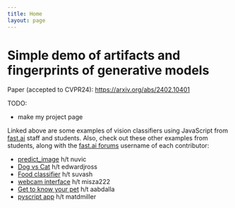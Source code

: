 ```yaml
---
title: Home
layout: page
---
```


# Simple demo of artifacts and fingerprints of generative models
Paper (accepted to CVPR24): https://arxiv.org/abs/2402.10401

TODO:
- make my project page

  
Linked above are some examples of vision classifiers using JavaScript from [fast.ai](https://course.fast.ai) staff and students. Also, check out these other examples from students, along with the [fast.ai forums](https://forums.fast.ai) username of each contributor:

- [predict_image](https://github.com/nuvic/predict_image) h/t nuvic
- [Dog vs Cat](https://edwardjross.github.io/gradio-image-demo/) h/t edwardjross 
- [Food classifier](https://suvash.github.io/very-basic-gradio-api-app/) h/t suvash 
- [webcam interface](https://misza222.github.io/hf_api_predict/) h/t misza222
- [Get to know your pet](https://gettoknowyourpet.com/) h/t aabdalla
- [pyscript app](https://matdmiller.github.io/fastai-huggingface-sample-web-app1/pyscript-classifier.html) h/t matdmiller

